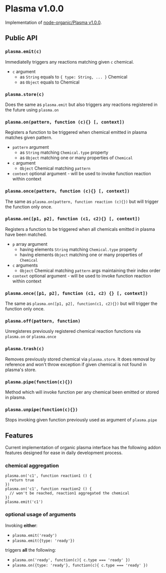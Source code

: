 # Plasma v1.0.0

Implementation of [node-organic/Plasma v1.0.0](https://github.com/VarnaLab/node-organic/blob/master/docs/Plasma.md).

## Public API

### `plasma.emit(c)`

Immediatelly triggers any reactions matching given `c` chemical.

* `c` argument
  * as `String` equals to `{ type: String, ... }` Chemical
  * as `Object` equals to Chemical

### `plasma.store(c)`

Does the same as `plasma.emit` but also triggers any
reactions registered in the future using `plasma.on`

### `plasma.on(pattern, function (c){} [, context])`

Registers a function to be triggered when chemical emitted in plasma matches given pattern.

* `pattern` argument
  * as `String` matching `Chemical.type` property
  * as `Object` matching one or many properties of `Chemical`
* `c` argument
  * `Object` Chemical matching `pattern`
* `context` optional argument - will be used to invoke function reaction within context

### `plasma.once(pattern, function (c){} [, context])`

The same as `plasma.on(pattern, function reaction (c){})` but will trigger the function only once.

### `plasma.on([p1, p2], function (c1, c2){} [, context])`

Registers a function to be triggered when all chemicals emitted in plasma have been matched.

* `p` array argument
  * having elements `String` matching `Chemical.type` property
  * having elements `Object` matching one or many properties of `Chemical`
* `c` arguments
  * `Object` Chemical matching `pattern` args maintaining their index order
* `context` optional argument - will be used to invoke function reaction within context

### `plasma.once([p1, p2], function (c1, c2) {} [, context])`

The same as `plasma.on([p1, p2], function(c1, c2){})` but will trigger the function only once.

### `plasma.off(pattern, function)`

Unregisteres previously registered chemical reaction functions via `plasma.on` or `plasma.once`

### `plasma.trash(c)`

Removes previously stored chemical via `plasma.store`. It does removal by reference and won't throw exception if given chemical is not found in plasma's store.

### `plasma.pipe(function(c){})`

Method which will invoke function per any chemical been emitted or stored in plasma.

### `plasma.unpipe(function(c){})`

Stops invoking given function previously used as argument of `plasma.pipe`

## Features

Current implementation of organic plasma interface has the following addon features designed for ease in daily development process.

### chemical aggregation

```
plasma.on('c1', function reaction1 () {
  return true
})
plasma.on('c1', function reaction2 () {
  // won't be reached, reaction1 aggregated the chemical
})
plasma.emit('c1')
```

### optional usage of arguments

Invoking **either**:

* `plasma.emit('ready')`
* `plasma.emit({type: 'ready'})`

triggers **all** the following:

* `plasma.on('ready', function(c){ c.type === 'ready' })`
* `plasma.on({type: 'ready'}, function(c){ c.type === 'ready' })`
